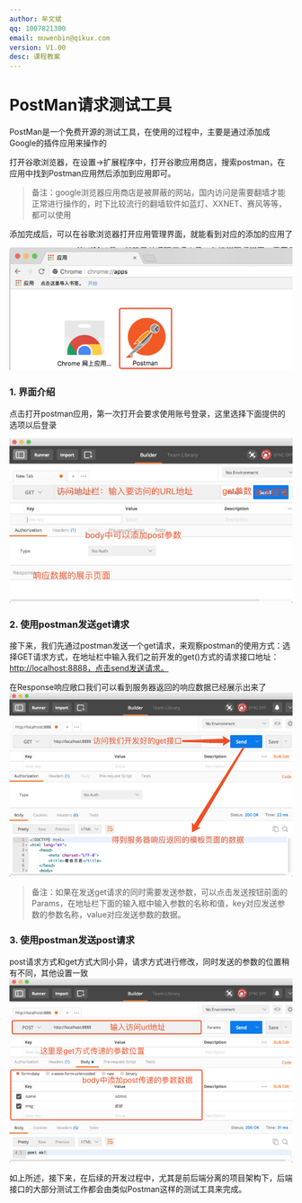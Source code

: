 ```yaml
---
author: 牟文斌
qq: 1007821300
email: muwenbin@qikux.com
version: V1.00
desc: 课程教案
---
```


# PostMan请求测试工具

PostMan是一个免费开源的测试工具，在使用的过程中，主要是通过添加成Google的插件应用来操作的

打开谷歌浏览器，在设置-&gt;扩展程序中，打开谷歌应用商店，搜索postman，在应用中找到Postman应用然后添加到应用即可。

> 备注：google浏览器应用商店是被屏蔽的网站，国内访问是需要翻墙才能正常进行操作的，时下比较流行的翻墙软件如蓝灯、XXNET、赛风等等，都可以使用

添加完成后，可以在谷歌浏览器打开应用管理界面，就能看到对应的添加的应用了

![](/assets/post1)

### 1. 界面介绍

点击打开postman应用，第一次打开会要求使用账号登录，这里选择下面提供的选项以后登录

![](/assets/postman2)

### 2. 使用postman发送get请求

接下来，我们先通过postman发送一个get请求，来观察postman的使用方式：选择GET请求方式，在地址栏中输入我们之前开发的get\(\)方式的请求接口地址：[http://localhost:8888，点击send发送请求。](http://localhost:8888，点击send发送请求。)

在Response响应敞口我们可以看到服务器返回的响应数据已经展示出来了![](/assets/postman31)

> 备注：如果在发送get请求的同时需要发送参数，可以点击发送按钮前面的Params，在地址栏下面的输入框中输入参数的名称和值，key对应发送参数的参数名称，value对应发送参数的数据。

### 3. 使用postman发送post请求

post请求方式和get方式大同小异，请求方式进行修改，同时发送的参数的位置稍有不同，其他设置一致![](/assets/postman4)

如上所述，接下来，在后续的开发过程中，尤其是前后端分离的项目架构下，后端接口的大部分测试工作都会由类似Postman这样的测试工具来完成。

